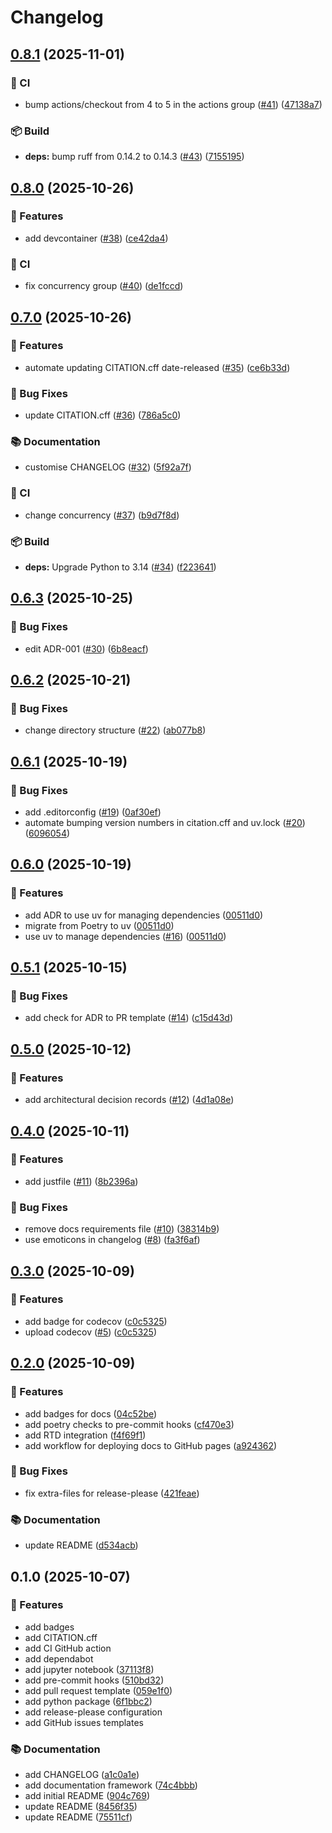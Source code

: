 # Changelog

## [0.8.1](https://github.com/gemmadanks/python-project-template/compare/v0.8.0...v0.8.1) (2025-11-01)


### 🧩 CI

* bump actions/checkout from 4 to 5 in the actions group ([#41](https://github.com/gemmadanks/python-project-template/issues/41)) ([47138a7](https://github.com/gemmadanks/python-project-template/commit/47138a71d6a70cc3c601509a85ac2a0d585ce8bb))


### 📦 Build

* **deps:** bump ruff from 0.14.2 to 0.14.3 ([#43](https://github.com/gemmadanks/python-project-template/issues/43)) ([7155195](https://github.com/gemmadanks/python-project-template/commit/7155195db76166844acd622c7d96a9ae328a81b3))

## [0.8.0](https://github.com/gemmadanks/python-project-template/compare/v0.7.0...v0.8.0) (2025-10-26)


### 🚀 Features

* add devcontainer ([#38](https://github.com/gemmadanks/python-project-template/issues/38)) ([ce42da4](https://github.com/gemmadanks/python-project-template/commit/ce42da450c844094098b587a21009e9c66be460b))


### 🧩 CI

* fix concurrency group ([#40](https://github.com/gemmadanks/python-project-template/issues/40)) ([de1fccd](https://github.com/gemmadanks/python-project-template/commit/de1fccd2ddfc0c1c3f5b454d02e173be9e948d28))

## [0.7.0](https://github.com/gemmadanks/python-project-template/compare/v0.6.3...v0.7.0) (2025-10-26)


### 🚀 Features

* automate updating CITATION.cff date-released ([#35](https://github.com/gemmadanks/python-project-template/issues/35)) ([ce6b33d](https://github.com/gemmadanks/python-project-template/commit/ce6b33d70ee88d90a5fb83440b9ab3990b939a9d))


### 🐛 Bug Fixes

* update CITATION.cff ([#36](https://github.com/gemmadanks/python-project-template/issues/36)) ([786a5c0](https://github.com/gemmadanks/python-project-template/commit/786a5c0919497a709666ba8636790f7ca3be3f46))


### 📚 Documentation

* customise CHANGELOG ([#32](https://github.com/gemmadanks/python-project-template/issues/32)) ([5f92a7f](https://github.com/gemmadanks/python-project-template/commit/5f92a7fdd2b9227758404f4dfebb157519b3a8de))


### 🧩 CI

* change concurrency ([#37](https://github.com/gemmadanks/python-project-template/issues/37)) ([b9d7f8d](https://github.com/gemmadanks/python-project-template/commit/b9d7f8da78040196b2b19089b5edfbf6f2024424))


### 📦 Build

* **deps:** Upgrade Python to 3.14 ([#34](https://github.com/gemmadanks/python-project-template/issues/34)) ([f223641](https://github.com/gemmadanks/python-project-template/commit/f223641aca23c9bb3b9905fe72e4f6edb4ee0f27))

## [0.6.3](https://github.com/gemmadanks/python-project-template/compare/v0.6.2...v0.6.3) (2025-10-25)


### 🐛 Bug Fixes

* edit ADR-001 ([#30](https://github.com/gemmadanks/python-project-template/issues/30)) ([6b8eacf](https://github.com/gemmadanks/python-project-template/commit/6b8eacfeb2b0dde122a589ff0a4036fdd84c66fe))

## [0.6.2](https://github.com/gemmadanks/python-project-template/compare/v0.6.1...v0.6.2) (2025-10-21)


### 🐛 Bug Fixes

* change directory structure ([#22](https://github.com/gemmadanks/python-project-template/issues/22)) ([ab077b8](https://github.com/gemmadanks/python-project-template/commit/ab077b8cf02b9f7328c8e2c2ed01c318d77d5d08))

## [0.6.1](https://github.com/gemmadanks/python-project-template/compare/v0.6.0...v0.6.1) (2025-10-19)


### 🐛 Bug Fixes

* add .editorconfig ([#19](https://github.com/gemmadanks/python-project-template/issues/19)) ([0af30ef](https://github.com/gemmadanks/python-project-template/commit/0af30efd61e70bdb71f4f7936b7309d84cb64cc2))
* automate bumping version numbers in citation.cff and uv.lock ([#20](https://github.com/gemmadanks/python-project-template/issues/20)) ([6096054](https://github.com/gemmadanks/python-project-template/commit/6096054b65fb13cc879375664f038fa205bcadbb))

## [0.6.0](https://github.com/gemmadanks/python-project-template/compare/v0.5.1...v0.6.0) (2025-10-19)


### 🚀 Features

* add ADR to use uv for managing dependencies ([00511d0](https://github.com/gemmadanks/python-project-template/commit/00511d0d8c5088c39482c2ecfba877338688fc41))
* migrate from Poetry to uv ([00511d0](https://github.com/gemmadanks/python-project-template/commit/00511d0d8c5088c39482c2ecfba877338688fc41))
* use uv to manage dependencies ([#16](https://github.com/gemmadanks/python-project-template/issues/16)) ([00511d0](https://github.com/gemmadanks/python-project-template/commit/00511d0d8c5088c39482c2ecfba877338688fc41))

## [0.5.1](https://github.com/gemmadanks/python-project-template/compare/v0.5.0...v0.5.1) (2025-10-15)


### 🐛 Bug Fixes

* add check for ADR to PR template ([#14](https://github.com/gemmadanks/python-project-template/issues/14)) ([c15d43d](https://github.com/gemmadanks/python-project-template/commit/c15d43d73dd97017aa569dcbc7be9b60160ff0f6))

## [0.5.0](https://github.com/gemmadanks/python-project-template/compare/v0.4.0...v0.5.0) (2025-10-12)


### 🚀 Features

* add architectural decision records ([#12](https://github.com/gemmadanks/python-project-template/issues/12)) ([4d1a08e](https://github.com/gemmadanks/python-project-template/commit/4d1a08e8ffd4336e09200b9f690c8e28347f9b45))

## [0.4.0](https://github.com/gemmadanks/python-project-template/compare/v0.3.0...v0.4.0) (2025-10-11)


### 🚀 Features

* add justfile ([#11](https://github.com/gemmadanks/python-project-template/issues/11)) ([8b2396a](https://github.com/gemmadanks/python-project-template/commit/8b2396a39c7121970eb796bbb3523134dd9af929))


### 🐛 Bug Fixes

* remove docs requirements file ([#10](https://github.com/gemmadanks/python-project-template/issues/10)) ([38314b9](https://github.com/gemmadanks/python-project-template/commit/38314b9aa1f60356c5a5939de4983e17499d79a8))
* use emoticons in changelog ([#8](https://github.com/gemmadanks/python-project-template/issues/8)) ([fa3f6af](https://github.com/gemmadanks/python-project-template/commit/fa3f6af87fa45b33526fab2f8e83139c3c780627))

## [0.3.0](https://github.com/gemmadanks/python-project-template/compare/v0.2.0...v0.3.0) (2025-10-09)


### 🚀 Features

* add badge for codecov ([c0c5325](https://github.com/gemmadanks/python-project-template/commit/c0c5325390f2805f0f4a003a390e41e6cd831288))
* upload codecov ([#5](https://github.com/gemmadanks/python-project-template/issues/5)) ([c0c5325](https://github.com/gemmadanks/python-project-template/commit/c0c5325390f2805f0f4a003a390e41e6cd831288))

## [0.2.0](https://github.com/gemmadanks/python-project-template/compare/v0.1.0...v0.2.0) (2025-10-09)


### 🚀 Features

* add badges for docs ([04c52be](https://github.com/gemmadanks/python-project-template/commit/04c52be2df4497373c7b1eab383491478268802a))
* add poetry checks to pre-commit hooks ([cf470e3](https://github.com/gemmadanks/python-project-template/commit/cf470e3deb75c6364f5faa24bbdc4a72a9697d0e))
* add RTD integration ([f4f69f1](https://github.com/gemmadanks/python-project-template/commit/f4f69f19b7a734d1b90b728e5cd8d63249d099f8))
* add workflow for deploying docs to GitHub pages ([a924362](https://github.com/gemmadanks/python-project-template/commit/a92436265ed915dee7a4073ce7430c0e104d0263))


### 🐛 Bug Fixes

* fix extra-files for release-please ([421feae](https://github.com/gemmadanks/python-project-template/commit/421feae5cbb59220d58a0f150472448ed25b6278))


### 📚 Documentation

* update README ([d534acb](https://github.com/gemmadanks/python-project-template/commit/d534acb8841f968d5843ab01390999fbd40d5127))

## 0.1.0 (2025-10-07)


### 🚀 Features

* add badges
* add CITATION.cff
* add CI GitHub action
* add dependabot
* add jupyter notebook ([37113f8](https://github.com/gemmadanks/python-project-template/commit/37113f8aa9eee58f265ab41ed1443b57dc9b0015))
* add pre-commit hooks ([510bd32](https://github.com/gemmadanks/python-project-template/commit/37113f8aa9eee58f265ab41ed1443b57dc9b0015))
* add pull request template ([059e1f0](https://github.com/gemmadanks/python-project-template/commit/059e1f03d3f7e939c364b93f12c2426838f60508))
* add python package ([6f1bbc2](https://github.com/gemmadanks/python-project-template/commit/6f1bbc2aa8c5bda800e00a8b0ebfe57bb9effc19))
* add release-please configuration
* add GitHub issues templates

### 📚 Documentation

* add CHANGELOG ([a1c0a1e](https://github.com/gemmadanks/python-project-template/commit/a1c0a1ee3a20f7cdaa4f51a99515a8a6435acc15))
* add documentation framework ([74c4bbb](https://github.com/gemmadanks/python-project-template/commit/74c4bbb62b21c1bb0bdaf8da95086f36f0f1bc84))
* add initial README ([904c769](https://github.com/gemmadanks/python-project-template/commit/904c7698d20cd7a30804b67f16493b884e0d8c01))
* update README ([8456f35](https://github.com/gemmadanks/python-project-template/commit/8456f3545a676be38d4917ffd241c79d99cc2bb0))
* update README ([75511cf](https://github.com/gemmadanks/python-project-template/commit/75511cfc3414ed314b22cd5d394c3891909ff28f))
